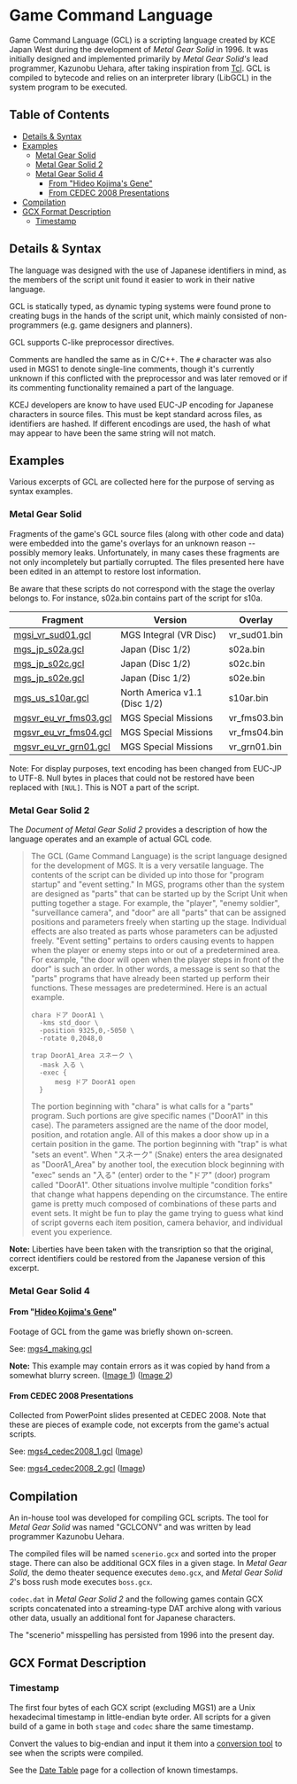 # Game Command Language

Game Command Language (GCL) is a scripting language created by KCE Japan West during the development of *Metal Gear Solid* in 1996. It was initially designed and implemented primarily by *Metal Gear Solid's* lead programmer, Kazunobu Uehara, after taking inspiration from [Tcl](https://en.wikipedia.org/wiki/Tcl). GCL is compiled to bytecode and relies on an interpreter library (LibGCL) in the system program to be executed.

## Table of Contents

- [Details & Syntax](#details--syntax)
- [Examples](#examples)
  - [Metal Gear Solid](#metal-gear-solid)
  - [Metal Gear Solid 2](#metal-gear-solid-2)
  - [Metal Gear Solid 4](#metal-gear-solid-4)
    - [From "Hideo Kojima's Gene"](#from-hideo-kojimas-gene)
    - [From CEDEC 2008 Presentations](#from-cedec-2008-presentations)
- [Compilation](#compilation)
- [GCX Format Description](#gcx-format-description)
  - [Timestamp](#timestamp)

## Details & Syntax

The language was designed with the use of Japanese identifiers in mind, as the members of the script unit found it easier to work in their native language.

GCL is statically typed, as dynamic typing systems were found prone to creating bugs in the hands of the script unit, which mainly consisted of non-programmers (e.g. game designers and planners).

GCL supports C-like preprocessor directives.

Comments are handled the same as in C/C++. The ``#`` character was also used in MGS1 to denote single-line comments, though it's currently unknown if this conflicted with the preprocessor and was later removed or if its commenting functionality remained a part of the language.

KCEJ developers are know to have used EUC-JP encoding for Japanese characters in source files. This must be kept standard across files, as identifiers are hashed. If different encodings are used, the hash of what may appear to have been the same string will not match.

## Examples

Various excerpts of GCL are collected here for the purpose of serving as syntax examples.

### Metal Gear Solid

Fragments of the game's GCL source files (along with other code and data) were embedded into the game's overlays for an unknown reason -- possibly memory leaks. Unfortunately, in many cases these fragments are not only incompletely but partially corrupted. The files presented here have been edited in an attempt to restore lost information.

Be aware that these scripts do not correspond with the stage the overlay belongs to. For instance, s02a.bin contains part of the script for s10a.

| Fragment | Version | Overlay |
| ----- | ----- | ----- |
| [mgsi_vr_sud01.gcl](Examples/mgsi_vr_sud01.gcl) | MGS Integral (VR Disc) | vr_sud01.bin |
| [mgs_jp_s02a.gcl](Examples/mgs_jp_s02a.gcl) | Japan (Disc 1/2) | s02a.bin |
| [mgs_jp_s02c.gcl](Examples/mgs_jp_s02c.gcl) | Japan (Disc 1/2) | s02c.bin |
| [mgs_jp_s02e.gcl](Examples/mgs_jp_s02e.gcl) | Japan (Disc 1/2) | s02e.bin |
| [mgs_us_s10ar.gcl](Examples/mgs_us_s10ar.gcl) | North America v1.1 (Disc 1/2) | s10ar.bin |
| [mgsvr_eu_vr_fms03.gcl](Examples/mgsvr_eu_vr_fms03.gcl) | MGS Special Missions | vr_fms03.bin |
| [mgsvr_eu_vr_fms04.gcl](Examples/mgsvr_eu_vr_fms04.gcl) | MGS Special Missions | vr_fms04.bin |
| [mgsvr_eu_vr_grn01.gcl](Examples/mgsvr_eu_vr_grn01.gcl) | MGS Special Missions | vr_grn01.bin |

Note: For display purposes, text encoding has been changed from EUC-JP to UTF-8. Null bytes in places that could not be restored have been replaced with ``[NUL]``. This is NOT a part of the script.

### Metal Gear Solid 2

The *Document of Metal Gear Solid 2* provides a description of how the language operates and an example of actual GCL code.

>The GCL (Game Command Language) is the script language designed for the development of MGS. It is a very versatile language. The contents of the script can be divided up into those for "program startup" and "event setting."
>In MGS, programs other than the system are designed as "parts" that can be started up by the Script Unit when putting together a stage. For example, the "player", "enemy soldier", "surveillance camera", and "door" are all "parts" that can be assigned positions and parameters freely when starting up the stage.
>Individual effects are also treated as parts whose parameters can be adjusted freely.
>"Event setting" pertains to orders causing events to happen when the player or enemy steps into or out of a predetermined area. For example, "the door will open when the player steps in front of the door" is such an order. In other words, a message is sent so that the "parts" programs that have already been started up perform their functions. These messages are predetermined.
Here is an actual example.
>```
>chara ドア DoorA1 \
>	-kms std_door \
>	-position 9325,0,-5050 \
>	-rotate 0,2048,0
>
>trap DoorA1_Area スネーク \
>	-mask 入る \
>	-exec {
>		mesg ドア DoorA1 open
>	}
>```
>The portion beginning with "chara" is what calls for a "parts" program. Such portions are give specific names ("DoorA1" in this case). The parameters assigned are the name of the door model, position, and rotation angle. All of this makes a door show up in a certain position in the game.
>The portion beginning with "trap" is what "sets an event". When "スネーク" (Snake) enters the area designated as "DoorA1_Area" by another tool, the execution block beginning with "exec" sends an "入る" (enter) order to the "ドア" (door) program called "DoorA1".
>Other situations involve multiple "condition forks" that change what happens depending on the circumstance. The entire game is pretty much composed of combinations of these parts and event sets. It might be fun to play the game trying to guess what kind of script governs each item position, camera behavior, and individual event you experience.

**Note:** Liberties have been taken with the transription so that the original, correct identifiers could be restored from the Japanese version of this excerpt.

### Metal Gear Solid 4

#### From "[Hideo Kojima's Gene](https://youtu.be/FWykspO8Gyc?t=67)"

Footage of GCL from the game was briefly shown on-screen.

See: [mgs4_making.gcl](Examples/mgs4_making.gcl)

**Note:** This example may contain errors as it was copied by hand from a somewhat blurry screen. ([Image 1](Examples/mgs4_making_a.jpg)) ([Image 2](Examples/mgs4_making_b.jpg))

#### From CEDEC 2008 Presentations

Collected from PowerPoint slides presented at CEDEC 2008. Note that these are pieces of example code, not excerpts from the game's actual scripts.

See: [mgs4_cedec2008_1.gcl](Examples/mgs4_cedec2008_1.gcl) ([Image](Examples/mgs4_cedec2008_1.jpg))

See: [mgs4_cedec2008_2.gcl](Examples/mgs4_cedec2008_2.gcl) ([Image](Examples/mgs4_cedec2008_1.jpg))

## Compilation

An in-house tool was developed for compiling GCL scripts. The tool for *Metal Gear Solid* was named "GCLCONV" and was written by lead programmer Kazunobu Uehara.

The compiled files will be named ``scenerio.gcx`` and sorted into the proper stage. There can also be additional GCX files in a given stage. In *Metal Gear Solid*, the demo theater sequence executes ``demo.gcx``, and *Metal Gear Solid 2*'s boss rush mode executes ``boss.gcx``.

``codec.dat`` in *Metal Gear Solid 2* and the following games contain GCX scripts concatenated into a streaming-type DAT archive along with various other data, usually an additional font for Japanese characters.

The "scenerio" misspelling has persisted from 1996 into the present day.

## GCX Format Description

### Timestamp

The first four bytes of each GCX script (excluding MGS1) are a Unix hexadecimal timestamp in little-endian byte order. All scripts for a given build of a game in both ``stage`` and ``codec`` share the same timestamp.

Convert the values to big-endian and input it them into a [conversion tool](https://www.epochconverter.com/hex) to see when the scripts were compiled.

See the [Date Table](DateTable.md) page for a collection of known timestamps.
